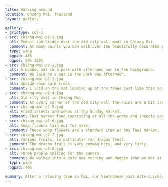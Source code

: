 ```yaml
---
title: Walking around
location: Chiang Mai, Thailand
layout: gallery

gallery:
- gridtype: col-3
- src: chiang-mai-p2-1.jpg
  alt: Pedestrian bridge over the old city wall moat in Chiang Mai.
  comment: At many points you can walk over the beautifully decorated pedestrian bridges along the old city wall.
  type: wide
  bgpad: 45%
  bgpos: 50% 100%
- src: chiang-mai-p2-2.jpg
  alt: A bamboo mat in a park with afternoon sun in the background.
  comment: We laid on a mat in the park one afternoon.
- src: chiang-mai-p2-3.jpg
  alt: Upside down palm trees.
  comment: I laid on the mat looking up at the trees just like this so I thought it was only right to post the photo that way too.
- src: chiang-mai-p2-4.jpg
  alt: Old city wall in Chiang Mai,
  comment: At every corner of the old city wall the ruins are a bit larger. We walked around the whole thing over the course of two days.
- src: chiang-mai-p2-5.jpg
  alt: Fried insects and worms at the Sunday market.
  comment: Thai market food consisting of all the worms and insects you can imagine. No, there was not a long line.
- src: chiang-mai-p2-6.jpg
  alt: Soap flowers laid out for sale.
  comment: These soap flowers are a standard item at any Thai market.
- src: chiang-mai-p2-7.jpg
  alt: Various fruits, in particular red dragon fruit.
  comment: The dragon fruit is very common here, and very tasty.
- src: chiang-mai-p2-8.jpg
  alt: Three people smiling for the camera.
  comment: We walked into a café one morning and Maggie (who we met at Cave Lodge) was sitting there! We had fun catching up briefly, and had to snap a photo to remember the occasion.
  type: wide
  bgpad: 40%

summary: After a relaxing time in Pai, our Vietnamese visa date quickly came upon us. We went back to Chiang Mai for two nights before grabbing a flight to Ho Chi Minh City.
---
```

